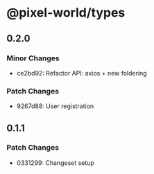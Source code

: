 # @pixel-world/types

## 0.2.0

### Minor Changes

- ce2bd92: Refactor API: axios + new foldering

### Patch Changes

- 9267d88: User registration

## 0.1.1

### Patch Changes

- 0331299: Changeset setup
